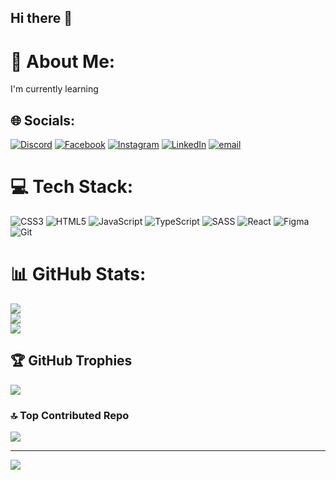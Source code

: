 ## Hi there 👋
# 💫 About Me:
I'm currently learning


## 🌐 Socials:
[![Discord](https://img.shields.io/badge/Discord-%237289DA.svg?logo=discord&logoColor=white)](https://discord.gg/giorgikheladze.) [![Facebook](https://img.shields.io/badge/Facebook-%231877F2.svg?logo=Facebook&logoColor=white)](https://facebook.com/https://www.facebook.com/giorgi.kheladze.543) [![Instagram](https://img.shields.io/badge/Instagram-%23E4405F.svg?logo=Instagram&logoColor=white)](https://instagram.com/https://www.instagram.com/giorgi_kheladze7/) [![LinkedIn](https://img.shields.io/badge/LinkedIn-%230077B5.svg?logo=linkedin&logoColor=white)](https://linkedin.com/in/https://www.linkedin.com/in/giorgi-kheladze-86b8232b0/) [![email](https://img.shields.io/badge/Email-D14836?logo=gmail&logoColor=white)](mailto:giorgikheladze546@gmail.com) 

# 💻 Tech Stack:
![CSS3](https://img.shields.io/badge/css3-%231572B6.svg?style=for-the-badge&logo=css3&logoColor=white) ![HTML5](https://img.shields.io/badge/html5-%23E34F26.svg?style=for-the-badge&logo=html5&logoColor=white) ![JavaScript](https://img.shields.io/badge/javascript-%23323330.svg?style=for-the-badge&logo=javascript&logoColor=%23F7DF1E) ![TypeScript](https://img.shields.io/badge/typescript-%23007ACC.svg?style=for-the-badge&logo=typescript&logoColor=white) ![SASS](https://img.shields.io/badge/SASS-hotpink.svg?style=for-the-badge&logo=SASS&logoColor=white) ![React](https://img.shields.io/badge/react-%2320232a.svg?style=for-the-badge&logo=react&logoColor=%2361DAFB) ![Figma](https://img.shields.io/badge/figma-%23F24E1E.svg?style=for-the-badge&logo=figma&logoColor=white) ![Git](https://img.shields.io/badge/git-%23F05033.svg?style=for-the-badge&logo=git&logoColor=white)
# 📊 GitHub Stats:
![](https://github-readme-stats.vercel.app/api?username=giorgi-kheladze&theme=calm_pink&hide_border=false&include_all_commits=false&count_private=false)<br/>
![](https://nirzak-streak-stats.vercel.app/?user=giorgi-kheladze&theme=calm_pink&hide_border=false)<br/>
![](https://github-readme-stats.vercel.app/api/top-langs/?username=giorgi-kheladze&theme=calm_pink&hide_border=false&include_all_commits=false&count_private=false&layout=compact)

## 🏆 GitHub Trophies
![](https://github-profile-trophy.vercel.app/?username=giorgi-kheladze&theme=dark&no-frame=false&no-bg=true&margin-w=4)

### 🔝 Top Contributed Repo
![](https://github-contributor-stats.vercel.app/api?username=giorgi-kheladze&limit=5&theme=dark&combine_all_yearly_contributions=true)

---
[![](https://visitcount.itsvg.in/api?id=giorgi-kheladze&icon=0&color=0)](https://visitcount.itsvg.in)

<!-- Proudly created with GPRM ( https://gprm.itsvg.in ) -->
<!--
**giorgi-kheladze/giorgi-kheladze** is a ✨ _special_ ✨ repository because its `README.md` (this file) appears on your GitHub profile.

Here are some ideas to get you started:

- 🔭 I’m currently working on ...
- 🌱 I’m currently learning ...
- 👯 I’m looking to collaborate on ...
- 🤔 I’m looking for help with ...
- 💬 Ask me about ...
- 📫 How to reach me: ...
- 😄 Pronouns: ...
- ⚡ Fun fact: ...
-->
